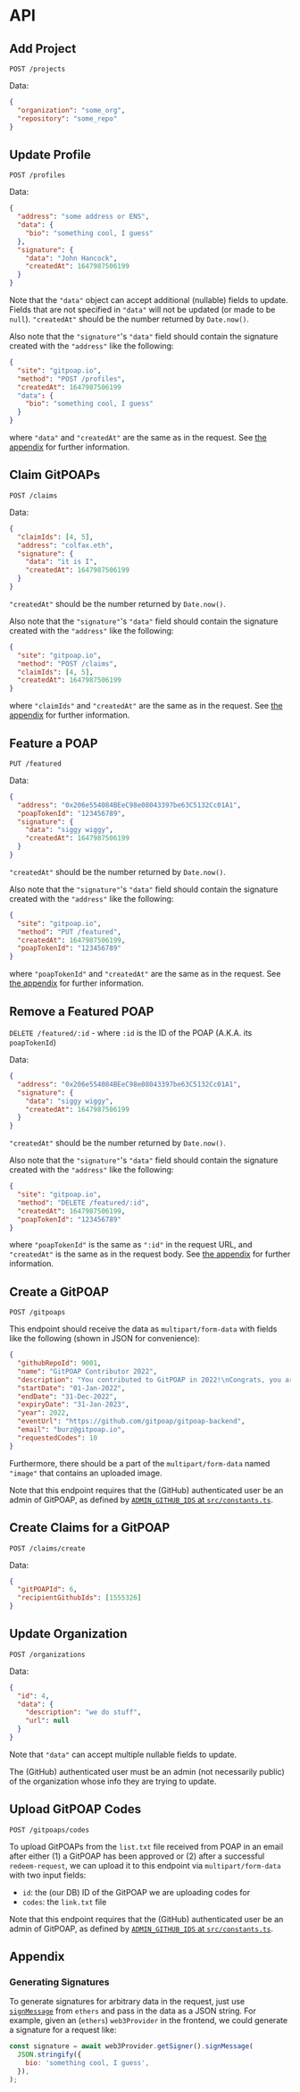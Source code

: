 # API

## Add Project

`POST /projects`

Data:

```json
{
  "organization": "some_org",
  "repository": "some_repo"
}
```

## Update Profile

`POST /profiles`

Data:

```json
{
  "address": "some address or ENS",
  "data": {
    "bio": "something cool, I guess"
  },
  "signature": {
    "data": "John Hancock",
    "createdAt": 1647987506199
  }
}
```

Note that the `"data"` object can accept additional (nullable) fields to update. Fields
that are not specified in `"data"` will not be updated (or made to be `null`).
`"createdAt"` should be the number returned by `Date.now()`.

Also note that the `"signature"`'s `"data"` field should contain the signature created with the
`"address"` like the following:

```json
{
  "site": "gitpoap.io",
  "method": "POST /profiles",
  "createdAt": 1647987506199
  "data": {
    "bio": "something cool, I guess"
  }
}
```

where `"data"` and `"createdAt"` are the same as in the request.
See [the appendix](https://github.com/gitpoap/gitpoap-backend/blob/main/API.md#generating-signatures)
for further information.

## Claim GitPOAPs

`POST /claims`

Data:

```json
{
  "claimIds": [4, 5],
  "address": "colfax.eth",
  "signature": {
    "data": "it is I",
    "createdAt": 1647987506199
  }
}
```

`"createdAt"` should be the number returned by `Date.now()`.

Also note that the `"signature"`'s `"data"` field should contain the signature created with the
`"address"` like the following:

```json
{
  "site": "gitpoap.io",
  "method": "POST /claims",
  "claimIds": [4, 5],
  "createdAt": 1647987506199
}
```

where `"claimIds"` and `"createdAt"` are the same as in the request.
See [the appendix](https://github.com/gitpoap/gitpoap-backend/blob/main/API.md#generating-signatures)
for further information.

## Feature a POAP

`PUT /featured`

Data:

```json
{
  "address": "0x206e554084BEeC98e08043397be63C5132Cc01A1",
  "poapTokenId": "123456789",
  "signature": {
    "data": "siggy wiggy",
    "createdAt": 1647987506199
  }
}
```

`"createdAt"` should be the number returned by `Date.now()`.

Also note that the `"signature"`'s `"data"` field should contain the signature created with the
`"address"` like the following:

```json
{
  "site": "gitpoap.io",
  "method": "PUT /featured",
  "createdAt": 1647987506199,
  "poapTokenId": "123456789"
}
```

where `"poapTokenId"` and `"createdAt"` are the same as in the request.
See [the appendix](https://github.com/gitpoap/gitpoap-backend/blob/main/API.md#generating-signatures)
for further information.

## Remove a Featured POAP

`DELETE /featured/:id` - where `:id` is the ID of the POAP (A.K.A. its `poapTokenId`)

Data:

```json
{
  "address": "0x206e554084BEeC98e08043397be63C5132Cc01A1",
  "signature": {
    "data": "siggy wiggy",
    "createdAt": 1647987506199
  }
}
```

`"createdAt"` should be the number returned by `Date.now()`.

Also note that the `"signature"`'s `"data"` field should contain the signature created with the
`"address"` like the following:

```json
{
  "site": "gitpoap.io",
  "method": "DELETE /featured/:id",
  "createdAt": 1647987506199,
  "poapTokenId": "123456789"
}
```

where `"poapTokenId"` is the same as `":id"` in the request URL, and `"createdAt"` is the same
as in the request body.
See [the appendix](https://github.com/gitpoap/gitpoap-backend/blob/main/API.md#generating-signatures)
for further information.

## Create a GitPOAP

`POST /gitpoaps`

This endpoint should receive the data as `multipart/form-data` with fields like the following (shown in JSON
for convenience):

```json
{
  "githubRepoId": 9001,
  "name": "GitPOAP Contributor 2022",
  "description": "You contributed to GitPOAP in 2022!\nCongrats, you are a super cool person!",
  "startDate": "01-Jan-2022",
  "endDate": "31-Dec-2022",
  "expiryDate": "31-Jan-2023",
  "year": 2022,
  "eventUrl": "https://github.com/gitpoap/gitpoap-backend",
  "email": "burz@gitpoap.io",
  "requestedCodes": 10
}
```

Furthermore, there should be a part of the `multipart/form-data` named `"image"` that contains an uploaded
image.

Note that this endpoint requires that the (GitHub) authenticated user be an admin of GitPOAP,
as defined by [`ADMIN_GITHUB_IDS` at `src/constants.ts`](https://github.com/gitpoap/gitpoap-backend/blob/main/src/constants.ts).

## Create Claims for a GitPOAP

`POST /claims/create`

Data:

```json
{
  "gitPOAPId": 6,
  "recipientGithubIds": [1555326]
}
```

## Update Organization

`POST /organizations`

Data:

```json
{
  "id": 4,
  "data": {
    "description": "we do stuff",
    "url": null
  }
}
```

Note that `"data"` can accept multiple nullable fields to update.

The (GitHub) authenticated user must be an admin (not necessarily public)
of the organization whose info they are trying to update.

## Upload GitPOAP Codes

`POST /gitpoaps/codes`

To upload GitPOAPs from the `list.txt` file received from POAP in an email after
either (1) a GitPOAP has been approved or (2) after a successful `redeem-request`,
we can upload it to this endpoint via `multipart/form-data` with two input fields:

- `id`: the (our DB) ID of the GitPOAP we are uploading codes for
- `codes`: the `link.txt` file

Note that this endpoint requires that the (GitHub) authenticated user be an admin of GitPOAP,
as defined by [`ADMIN_GITHUB_IDS` at `src/constants.ts`](https://github.com/gitpoap/gitpoap-backend/blob/main/src/constants.ts).

## Appendix

### Generating Signatures

To generate signatures for arbitrary data in the request, just use
[`signMessage`](https://docs.ethers.io/v5/api/signer/#Signer-signMessage) from `ethers`
and pass in the data as a JSON string. For example, given an (`ethers`) `web3Provider`
in the frontend, we could generate a signature for a request like:

```javascript
const signature = await web3Provider.getSigner().signMessage(
  JSON.stringify({
    bio: 'something cool, I guess',
  }),
);
```
